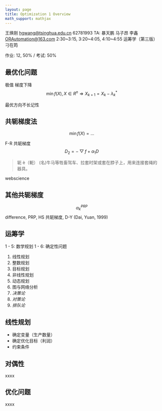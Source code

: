 ```yaml
---
layout: page
title: Optimization 1 Overview
math_support: mathjax
---
```



王焕刚 hgwang@tsinghua.edu.cn 62781993
TA: 暴天鹏 马子昂 李鑫 ORAutomation@163.com
2:30~3:15, 3:20~4:05, 4:10~4:55
运筹学（第三版）刁在筠

作业: 12, 50% / 考试: 50%

## 最优化问题

极值 梯度下降
$$\min f(X), X\in R^n \Rightarrow X_{k+1} = X_k - \lambda^*_k$$

最优方向不长记性

## 共轭梯度法

$$
\min f(X) = ...
$$

F-R 共轭梯度 $$D_2 = -\bigtriangledown f + \alpha_1 D$$

> 轭 è（軛）
> (名)牛马等牲畜驾车、拉套时架或套在脖子上，用来连接套绳的器具。

webscience

## 其他共轭梯度

$$\alpha_k^{PRP}$$ difference, PRP, HS 共轭梯度, D-Y (Dai, Yuan, 1999)

## 运筹学

1 - 5: 数学规划
1 - 6: 确定性问题

1. 线性规划
2. 整数规划
3. 目标规划
4. 非线性规划
5. 动态规划
6. 图与网络分析
7. _决策论_
8. _对策论_
9. _排队论_

## 线性规划

- 确定变量（生产数量）
- 确定优化目标（利润）
- 约束条件

## 对偶性

xxxx

## 优化问题

xxxx



